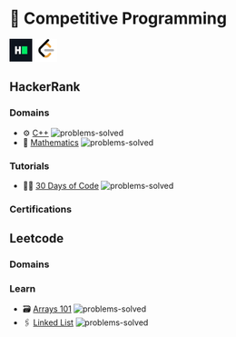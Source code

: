 # 🌠 Competitive Programming 


<a href="https://www.hackerrank.com/laadruturaj"><img src="assets/hackerrank.png" width="40px"></a>
<a href="https://leetcode.com/laadruturaj"><img src="assets/leetcode.png" width="40px"></a>


## HackerRank 

### Domains
- ⚙ [C++](https://github.com/anishLearnsToCode/hackerrank-cpp) ![problems-solved](https://img.shields.io/badge/Solved-44/44-008000.svg)
- 🧮 [Mathematics](https://github.com/anishLearnsToCode/hackerrank-math) ![problems-solved](https://img.shields.io/badge/Solved-25/284-00ffff.svg)

### Tutorials
- 👨‍💻 [30 Days of Code](https://github.com/anishLearnsToCode/hackerrank-30-days-of-code) ![problems-solved](https://img.shields.io/badge/Solved-10/30-008000.svg)

### Certifications

  
## Leetcode

### Domains

### Learn
- 🗃 [Arrays 101](https://github.com/anishLearnsToCode/leetcode-arrays-101) ![problems-solved](https://img.shields.io/badge/Solved-18/18-008000.svg)
- 🖇 [Linked List](https://github.com/anishLearnsToCode/leetcode-linked-list) ![problems-solved](https://img.shields.io/badge/Solved-0/0-00ffff.svg)



